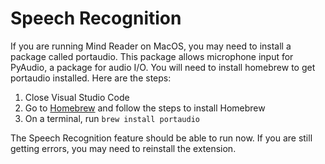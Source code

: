 # Speech Recognition

If you are running Mind Reader on MacOS, you may need to install a package called portaudio. This package allows microphone input for PyAudio, a package for audio I/O. You will need to
install homebrew to get portaudio installed. Here are the steps:

1. Close Visual Studio Code
2. Go to [Homebrew](https://brew.sh/) and follow the steps to install Homebrew
3. On a terminal, run `brew install portaudio`

The Speech Recognition feature should be able to run now. If you are still getting errors, you may need to reinstall the extension.

